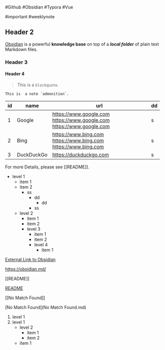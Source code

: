 #Github #Obsidian #Typora #Vue

#important  #weeklynote

## Header 2

[Obsidian](https://obsidian.md/) is a powerful **knowledge base** on top of  a ***local folder*** of plain text Markdown files.

### Header 3

#### Header 4

> This is a `blockquote`. 

```ad-note
This is  a note `admonition`.
```

|id | name| url|dd|
|--|--|--|--|
|1|Google|https://www.google.com https://www.google.com https://www.google.com |s|
|2|Bing|https://www.bing.com https://www.bing.com https://www.bing.com  |s|
|3|DuckDuckGo|https://duckduckgo.com |s|

For more Details, please see  [[README]].


- level 1
	- item 1
	- item 2
		- ss
			- dd
				- dd
			- ss
	- level 2
		- item 1
		- item 2
		- level 3
			- item 1
			- item 2
			- level 4
				- item 1

[External Link to Obsidian](https://obsidian.md/)

https://obsidian.md/

[[README]]

[README](README.md)

[[No Match Found]]

[No Match Found](No Match Found.md)

1. level 1
2. level 1
	- level 2
		- item 1
		- item 2
	- item 1




